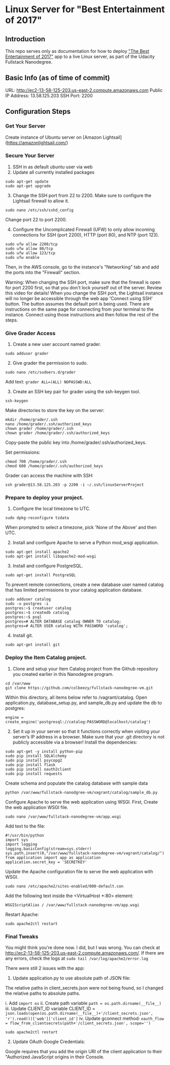 # Linux Server for "Best Entertainment of 2017"

## Introduction
This repo serves only as documentation for how to deploy ["The Best Entertainment of 2017"](https://github.com/colbeezy/fullstack-nanodegree-vm/blob/master/vagrant/catalog/) app to a live Linux server, as part of the Udacity Fullstack Nanodegree.

## Basic Info (as of time of commit)
URL: http://ec2-13-58-125-203.us-east-2.compute.amazonaws.com
Public IP Address: 13.58.125.203
SSH Port: 2200

## Configuration Steps

### Get Your Server
Create instance of Ubuntu server on [Amazon Lightsail] (https://amazonlightsail.com/)

### Secure Your Server
1. SSH in as default ubuntu user via web
2. Update all currently installed packages

```
sudo apt-get update
sudo apt-get upgrade
```

3. Change the SSH port from 22 to 2200. Make sure to configure the Lightsail firewall to allow it.

```
sudo nano /etc/ssh/sshd_config
```
Change port 22 to port 2200.

4. Configure the Uncomplicated Firewall (UFW) to only allow incoming connections for SSH (port 2200), HTTP (port 80), and NTP (port 123).

```
sudo ufw allow 2200/tcp
sudo ufw allow 80/tcp
sudo ufw allow 123/tcp
sudo ufw enable
```

Then, in the AWS console, go to the instance's "Networking" tab and add the ports into the "Firewall" section.

Warning: When changing the SSH port, make sure that the firewall is open for port 2200 first, so that you don't lock yourself out of the server. Review this video for details! When you change the SSH port, the Lightsail instance will no longer be accessible through the web app 'Connect using SSH' button. The button assumes the default port is being used. There are instructions on the same page for connecting from your terminal to the instance. Connect using those instructions and then follow the rest of the steps.

### Give Grader Access
1. Create a new user account named grader.

```
sudo adduser grader
```

2. Give grader the permission to sudo.

```
sudo nano /etc/sudoers.d/grader
```

Add text: `grader ALL=(ALL) NOPASSWD:ALL`

3. Create an SSH key pair for grader using the ssh-keygen tool.

```
ssh-keygen
```

Make directories to store the key on the server:

```
mkdir /home/grader/.ssh
nano /home/grader/.ssh/authorized_keys
chown grader /home/grader/.ssh
chown grader /home/grader/.ssh/authorized_keys
```

Copy-paste the public key into /home/grader/.ssh/authorized_keys.

Set permissions:

```
chmod 700 /home/grader/.ssh
chmod 600 /home/grader/.ssh/authorized_keys
```

Grader can access the machine with SSH:

```
ssh grader@13.58.125.203 -p 2200 -i ~/.ssh/linuxServerProject
```

### Prepare to deploy your project.
1. Configure the local timezone to UTC.

```
sudo dpkg-reconfigure tzdata
```

When prompted to select a timezone, pick 'None of the Above' and then UTC.

2. Install and configure Apache to serve a Python mod_wsgi application.

```
sudo apt-get install apache2
sudo apt-get install libapache2-mod-wsgi
```

3. Install and configure PostgreSQL.

```
sudo apt-get install PostgreSQL
```

To prevent remote connections, create a new database user named catalog that has limited permissions to your catalog application database.

```
sudo adduser catalog
sudo -u postgres -i
postgres:~$ creatuser catalog
postgres:~$ createdb catalog
postgres:~$ psql
postgres=# ALTER DATABASE catalog OWNER TO catalog;
postgres=# ALTER USER catalog WITH PASSWORD 'catalog';
```

4. Install git.

```
sudo apt-get install git
```

### Deploy the Item Catalog project.
1. Clone and setup your Item Catalog project from the Github repository you created earlier in this Nanodegree program.

```
cd /var/www
git clone https://github.com/colbeezy/fullstack-nanodegree-vm.git
```

Within this directory, all items below refer to /vagrant/catalog.
Open application.py, database_setup.py, and sample_db.py and update the db to postgres:

```
engine = create_engine('postgresql://catalog:PASSWORD@localhost/catalog')
```

2. Set it up in your server so that it functions correctly when visiting your server’s IP address in a browser. Make sure that your .git directory is not publicly accessible via a browser! Install the dependencies:

```
sudo apt-get -y install python-pip
sudo pip install SQLAlchemy
sudo pip install psycopg2
sudo pip install flask
sudo pip install oauth2client
sudo pip install requests
```

Create schema and populate the catalog database with sample data

```
python /var/www/fullstack-nanodgree-vm/vagrant/catalog/sample_db.py
```

Configure Apache to serve the web application using WSGI.
First, Create the web application WSGI file.

```
sudo nano /var/www/fullstack-nanodegree-vm/app.wsgi 
```

Add text to the file:

```
#!/usr/bin/python
import sys
import logging
logging.basicConfig(stream=sys.stderr)
sys.path.insert(0,"/var/www/fullstack-nanodegree-vm/vagrant/catalog/")
from application import app as application
application.secret_key = 'SECRETKEY'

```

Update the Apache configuration file to serve the web application with WSGI.

```
sudo nano /etc/apache2/sites-enabled/000-default.con
```

Add the following text inside the <VirtualHost *:80> element:

```
WSGIScriptAlias / /var/www/fullstack-nanodegree-vm/app.wsgi
```

Restart Apache:

```
sudo apache2ctl restart
```

### Final Tweaks
You might think you're done now. I did, but I was wrong. You can check at http://ec2-13-58-125-203.us-east-2.compute.amazonaws.com/. If there are any errors, check the logs at `sudo tail /var/log/apache2/error.log`

There were still 2 issues with the app:

1. Update application.py to use absolute path of JSON file:

The relative paths in client_secrets.json were not being found, so I changed the relative paths to absolute paths.

  i. Add `import os`
  ii. Create path variable `path = os.path.dirname(__file__)`
  iii. Update CLIENT_ID variable CLIENT_ID = `json.loads(open(os.path.dirname(__file__)+'/client_secrets.json', 'r').read())['web']['client_id']`
  iv. Update gconnect method: `oauth_flow = flow_from_clientsecrets(path+'/client_secrets.json', scope='')`
  
```
sudo apache2ctl restart
```

2. Update OAuth Google Credentials:

Google requires that you add the origin URI of the client application to their "Authorized JavaScript origins in their Console.


